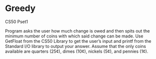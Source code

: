 # Greedy
CS50 Pset1

Program asks the user how much change is owed and then spits out the minimum number of coins with which said change can be made. Use GetFloat from the CS50 Library to get the user’s input and printf from the Standard I/O library to output your answer. Assume that the only coins available are quarters (25¢), dimes (10¢), nickels (5¢), and pennies (1¢).
